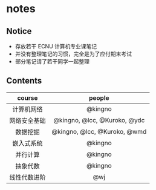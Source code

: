 # notes

## Notice

- 存放若干 ECNU 计算机专业课笔记
- 并没有整理笔记的习惯，完全是为了应付期末考试
- 部分笔记请了若干同学一起整理

## Contents

|    course    |            people            |
| :----------: | :--------------------------: |
|  计算机网络  |           @kingno            |
| 网络安全基础 | @kingno, @lcc, @Kuroko, @ydc |
|   数据挖掘   | @kingno, @lcc, @Kuroko, @wmd |
|  嵌入式系统  |           @kingno            |
|   并行计算   |           @kingno            |
|   抽象代数   |           @kingno            |
| 线性代数进阶 |             @wj              |

